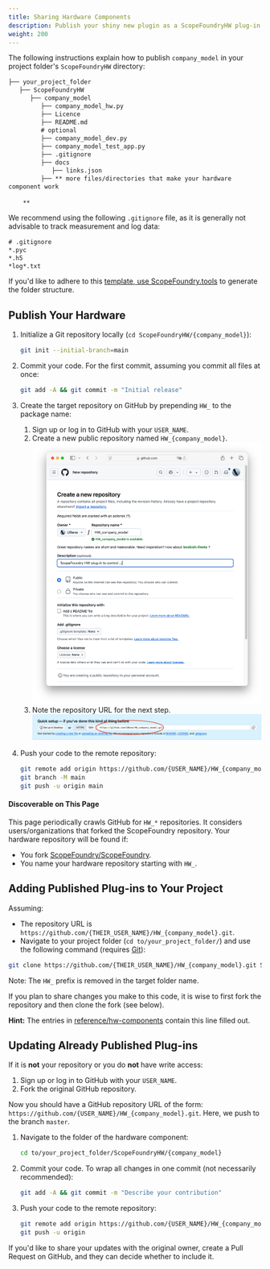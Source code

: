 ```yaml
---
title: Sharing Hardware Components
description: Publish your shiny new plugin as a ScopeFoundryHW plug-in on GitHub. 
weight: 200
---
```


The following instructions explain how to publish `company_model` in your project folder's `ScopeFoundryHW` directory:

```
├── your_project_folder
   ├── ScopeFoundryHW
      ├── company_model
         ├── company_model_hw.py					
         ├── Licence
         ├── README.md
         # optional
         ├── company_model_dev.py			
         ├── company_model_test_app.py
         ├── .gitignore
         ├── docs
            ├── links.json 
         ├── ** more files/directories that make your hardware component work
         
    **
```

We recommend using the following `.gitignore` file, as it is generally not advisable to track measurement and log data:

```.gitignore
# .gitignore
*.pyc
*.h5
*log*.txt
```

If you'd like to adhere to this [template, use ScopeFoundry.tools](/docs/11_tools-tutorials/2_hardware-1/#the-template) to generate the folder structure.

## Publish Your Hardware

1. Initialize a Git repository locally (`cd ScopeFoundryHW/{company_model}`):

   ```sh
   git init --initial-branch=main
   ```
   
2. Commit your code. For the first commit, assuming you commit all files at once:

   ```sh
   git add -A && git commit -m "Initial release"
   ```

3. Create the target repository on GitHub by prepending `HW_` to the package name:

   1. Sign up or log in to GitHub with your `USER_NAME`.  
   2. Create a new public repository named `HW_{company_model}`.  
      ![create_repo](create_repo.png)  
   3. Note the repository URL for the next step.  
      ![repo_created](repo_created.png)

4. Push your code to the remote repository:

   ```sh
   git remote add origin https://github.com/{USER_NAME}/HW_{company_model}.git
   git branch -M main
   git push -u origin main
   ```

#### Discoverable on This Page

This page periodically crawls GitHub for `HW_*` repositories. It considers users/organizations that forked the ScopeFoundry repository. Your hardware repository will be found if:

- You fork [ScopeFoundry/ScopeFoundry](https://github.com/ScopeFoundry/ScopeFoundry).
- You name your hardware repository starting with `HW_`.

## Adding Published Plug-ins to Your Project

Assuming:

- The repository URL is `https://github.com/{THEIR_USER_NAME}/HW_{company_model}.git`.
- Navigate to your project folder (`cd to/your_project_folder/`) and use the following command (requires [Git](/docs/100_development-environment/20_git/)):

```sh
git clone https://github.com/{THEIR_USER_NAME}/HW_{company_model}.git ScopeFoundryHW/{company_model}
```

Note: The `HW_` prefix is removed in the target folder name.

If you plan to share changes you make to this code, it is wise to first fork the repository and then clone the fork (see below).

**Hint:** The entries in [reference/hw-components](/docs/301_existing-hardware-components/) contain this line filled out.

## Updating Already Published Plug-ins

If it is **not** your repository or you do **not** have write access:

1. Sign up or log in to GitHub with your `USER_NAME`.  
2. Fork the original GitHub repository.

Now you should have a GitHub repository URL of the form: `https://github.com/{USER_NAME}/HW_{company_model}.git`. Here, we push to the branch `master`.

1. Navigate to the folder of the hardware component:
   ```sh
   cd to/your_project_folder/ScopeFoundryHW/{company_model}
   ```

2. Commit your code. To wrap all changes in one commit (not necessarily recommended):
   ```sh
   git add -A && git commit -m "Describe your contribution"
   ```

3. Push your code to the remote repository:
   ```sh
   git remote add origin https://github.com/{USER_NAME}/HW_{company_model}.git
   git push -u origin
   ```

If you'd like to share your updates with the original owner, create a Pull Request on GitHub, and they can decide whether to include it.